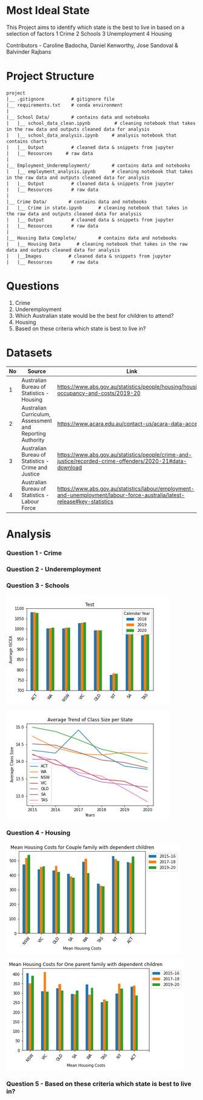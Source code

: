 # Most Ideal State

This Project aims to identify which state is the best to live in based on a selection of factors
1 Crime
2 Schools
3 Unemployment
4 Housing

Contributors - Caroline Badocha, Daniel Kenworthy, Jose Sandoval & Balvinder Rajbans

# Project Structure

```
project
|__ .gitignore          # gitignore file
|__ requirements.txt    # conda environment
| 
|__ School Data/        # contains data and notebooks
|   |__ school_data_clean.ipynb         # cleaning notebook that takes in the raw data and outputs cleaned data for analysis
|   |__ school_data_analysis.ipynb     # analysis notebook that contains charts
|   |__ Output          # cleaned data & snippets from jupyter
|   |__ Resources     # raw data
|
|__ Employment_Underemployment/        # contains data and notebooks
|   |__ employment_analysis.ipynb      # cleaning notebook that takes in the raw data and outputs cleaned data for analysis
|   |__ Output          # cleaned data & snippets from jupyter
|   |__ Resources       # raw data
|
|__ Crime Data/        # contains data and notebooks
|   |__ Crime in state.ipynb      # cleaning notebook that takes in the raw data and outputs cleaned data for analysis
|   |__ Output          # cleaned data & snippets from jupyter
|   |__ Resources       # raw data
|
|__ Housing Data Complete/        # contains data and notebooks
|   |__ Housing Data      # cleaning notebook that takes in the raw data and outputs cleaned data for analysis
|   |__Images          # cleaned data & snippets from jupyter
|   |__ Resources       # raw data
```
# Questions
1. Crime
2. Underemployment
3. Which Australian state would be the best for children to attend?
4. Housing
5. Based on these criteria which state is best to live in?

# Datasets
|No|Source|Link|
|-|-|-|
|1|Australian Bureau of Statistics - Housing|https://www.abs.gov.au/statistics/people/housing/housing-occupancy-and-costs/2019-20|
|2|Australian Curriculum, Assessment and Reporting Authority|https://www.acara.edu.au/contact-us/acara-data-access|
|3|Australian Bureau of Statistics - Crime and Justice|https://www.abs.gov.au/statistics/people/crime-and-justice/recorded-crime-offenders/2020-21#data-download|
|4|Australian Bureau of Statistics - Labour Force|https://www.abs.gov.au/statistics/labour/employment-and-unemployment/labour-force-australia/latest-release#key-statistics|

# Analysis

### Question 1 - Crime


### Question 2 - Underemployment


### Question 3 - Schools

![chart](./School%20Data/Output/ICSEA_Bar.png)

![chart](./School%20Data/Output/Class%20Size.png)

### Question 4 - Housing

![chart](./Housing%20Data%20Complete/Images/Mean%20Housing%20Cost%20for%20couple%20family%20with%20dependent%20children.png)

![chart](./Housing%20Data%20Complete/Images/Mean%20Housing%20Cost%20for%20single%20family%20with%20dependent%20children.png)

### Question 5 - Based on these criteria which state is best to live in?
